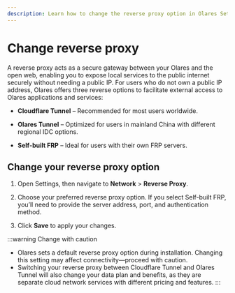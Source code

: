 ```yaml
---
description: Learn how to change the reverse proxy option in Olares Settings to expose internal services securely.
---
```

# Change reverse proxy

A reverse proxy acts as a secure gateway between your Olares and the open web, enabling you to expose local services to the public internet securely without needing a public IP. For users who do not own a public IP address, Olares offers three reverse options to facilitate external access to Olares applications and services:

- **Cloudflare Tunnel** – Recommended for most users worldwide.

- **Olares Tunnel** – Optimized for users in mainland China with different regional IDC options. 

- **Self-built FRP** – Ideal for users with their own FRP servers.

## Change your reverse proxy option

1. Open Settings, then navigate to **Network** > **Reverse Proxy**.
2. Choose your preferred reverse proxy option. If you select Self-built FRP, you’ll need to provide the server address, port, and authentication method.

3. Click **Save** to apply your changes.

:::warning Change with caution
- Olares sets a default reverse proxy option during installation. Changing this setting may affect connectivity—proceed with caution.
- Switching your reverse proxy between Cloudflare Tunnel and Olares Tunnel will also change your data plan and benefits, as they are separate cloud network services with different pricing and features. 
:::
